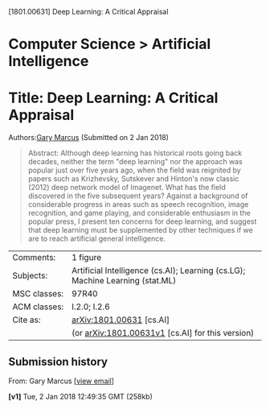 [1801.00631] Deep Learning: A Critical Appraisal

# Computer Science > Artificial Intelligence

# Title: Deep Learning: A Critical Appraisal

Authors:[Gary Marcus](https://arxiv.org/find/cs/1/au:+Marcus_G/0/1/0/all/0/1)
(Submitted on 2 Jan 2018)

> Abstract: Although deep learning has historical roots going back decades, neither the term "deep learning" nor the approach was popular just over five years ago, when the field was reignited by papers such as Krizhevsky, Sutskever and Hinton's now classic (2012) deep network model of Imagenet. What has the field discovered in the five subsequent years? Against a background of considerable progress in areas such as speech recognition, image recognition, and game playing, and considerable enthusiasm in the popular press, I present ten concerns for deep learning, and suggest that deep learning must be supplemented by other techniques if we are to reach artificial general intelligence.

|     |     |
| --- | --- |
| Comments: | 1 figure |
| Subjects: | Artificial Intelligence (cs.AI); Learning (cs.LG); Machine Learning (stat.ML) |
| MSC classes: | 97R40 |
| ACM classes: | I.2.0; I.2.6 |
| Cite as: | [arXiv:1801.00631](https://arxiv.org/abs/1801.00631) [cs.AI] |
|     | (or [arXiv:1801.00631v1](https://arxiv.org/abs/1801.00631v1) [cs.AI] for this version) |

## Submission history

From: Gary Marcus [[view email](https://arxiv.org/show-email/35463398/1801.00631)]

**[v1]** Tue, 2 Jan 2018 12:49:35 GMT (258kb)
